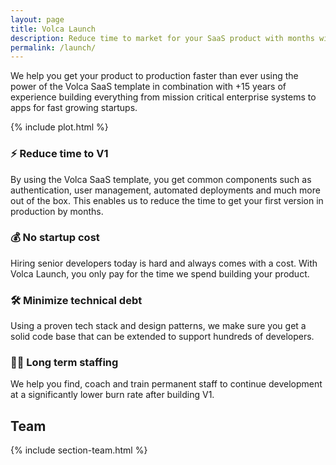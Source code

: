 ```yaml
---
layout: page
title: Volca Launch
description: Reduce time to market for your SaaS product with months with Volca Launch. We help you get your product to production faster than ever using the power of the Volca SaaS template.
permalink: /launch/
---
```


We help you get your product to production faster than ever using the power of the Volca SaaS template in combination with +15 years of experience building everything from mission critical enterprise systems to apps for fast growing startups.

{% include plot.html %}

### ⚡ Reduce time to V1

By using the Volca SaaS template, you get common components such as authentication, user management, automated deployments and much more out of the box. This enables us to reduce the time to get your first version in production by months.

### 💰 No startup cost

Hiring senior developers today is hard and always comes with a cost. With Volca Launch, you only pay for the time we spend building your product.

### 🛠️ Minimize technical debt

Using a proven tech stack and design patterns, we make sure you get a solid code base that can be extended to support hundreds of developers.

### 👩‍🔬 Long term staffing

We help you find, coach and train permanent staff to continue development at a significantly lower burn rate after building V1.

## Team

{% include section-team.html %}
